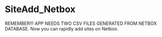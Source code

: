 # SiteAdd_Netbox
REMEMBER!!! APP NEEDS TWO CSV FILES GENERATED FROM NETBOX DATABASE.
Now you can rapidly add sites on Netbox.
